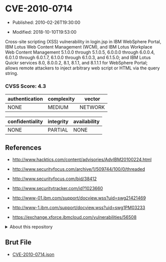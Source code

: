 # CVE-2010-0714

- Published: 2010-02-26T19:30:00

- Modified: 2018-10-10T19:53:00

Cross-site scripting (XSS) vulnerability in login.jsp in IBM WebSphere Portal, IBM Lotus Web Content Management (WCM), and IBM Lotus Workplace Web Content Management 5.1.0.0 through 5.1.0.5, 6.0.0.0 through 6.0.0.4, 6.0.1.0 through 6.0.1.7, 6.1.0.0 through 6.1.0.3, and 6.1.5.0; and IBM Lotus Quickr services 8.0, 8.0.0.2, 8.1, 8.1.1, and 8.1.1.1 for WebSphere Portal; allows remote attackers to inject arbitrary web script or HTML via the query string.

### CVSS Score: **4.3**

| authentication | complexity | vector |
| --- | --- | --- |
| NONE | MEDIUM | NETWORK |

| confidentiality | integrity | availability |
| --- | --- | --- |
| NONE | PARTIAL | NONE |

## References

* http://www.hacktics.com/content/advisories/AdvIBM20100224.html

* http://www.securityfocus.com/archive/1/509744/100/0/threaded

* http://www.securityfocus.com/bid/38412

* http://www.securitytracker.com/id?1023660

* http://www-01.ibm.com/support/docview.wss?uid=swg21421469

* http://www-1.ibm.com/support/docview.wss?uid=swg1PM03233

* https://exchange.xforce.ibmcloud.com/vulnerabilities/56508

<details>
<summary>About this repository</summary> 

  This repository is part of the project [Live Hack CVE](https://github.com/Live-Hack-CVE). Main website can be found [www.live-hack.org](https://www.live-hack.org) 
  
  Made by [Sn0wAlice](https://github.com/Sn0wAlice) for the people that care about security and need to have a feed of the latest CVEs. Hope you enjoy it, don't forget to star the repo and follow me on [Twitter](https://twitter.com/Sn0wAlice) and [Github](https://github.com/Sn0wAlice). And that is my [personnal website](https://www.alice-snow.me/)

  - [Home Page](https://github.com/Live-Hack-CVE)
  - [Framework](https://github.com/Live-Hack-CVE/cve-framework)
  - [CVE database](https://github.com/Live-Hack-CVE/full_database)
  - [Changelog](https://github.com/Live-Hack-CVE/Changelog)
</details>

## Brut File

* [CVE-2010-0714.json](https://raw.githubusercontent.com/Live-Hack-CVE/full_database/main/cves/2010/CVE-2010-0714.json)


